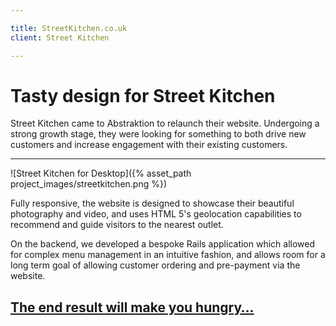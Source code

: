 ```yaml
---

title: StreetKitchen.co.uk
client: Street Kitchen

---
```


# Tasty design for Street Kitchen

Street Kitchen came to Abstraktion to relaunch their website. Undergoing a strong growth stage, they were looking for something to both drive new customers and increase engagement with their existing customers.

---

![Street Kitchen for Desktop]({% asset_path project_images/streetkitchen.png %})

Fully responsive, the website is designed to showcase their beautiful photography and video, and uses HTML 5's geolocation capabilities to recommend and guide visitors to the nearest outlet.

On the backend, we developed a bespoke Rails application which allowed for complex menu management in an intuitive fashion, and allows room for a long term goal of allowing customer ordering and pre-payment via the website.

## [The end result will make you __hungry__&hellip;](http://streetkitchen.co.uk)
